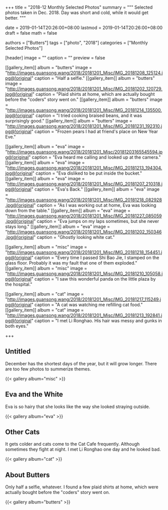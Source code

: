 +++
title = "2018-12 Monthly Selected Photos"
summary = """
Selected photos taken in Dec. 2018.
Day was short and cold, while it would get better.
"""

date = 2019-01-14T20:26:00+08:00
lastmod = 2019-01-14T20:26:00+08:00
draft = false
math = false

authors = ["Butters"]
tags = ["photo", "2018"]
categories = ["Monthly Selected Photos"]

[header]
image = ""
caption = ""
preview = false

[[gallery_item]]
album = "butters"
image = "http://images.guansong.wang/2018/20181201_Misc/IMG_20181208_125124.jpg@!original"
caption = "Half a selfie."
[[gallery_item]]
album = "butters"
image = "http://images.guansong.wang/2018/20181201_Misc/IMG_20181202_120729.jpg@!original"
caption = "Plaid shirts at home, which are actually bought before the \"coders\" story went on."
[[gallery_item]]
album = "butters"
image = "http://images.guansong.wang/2018/20181201_Misc/IMG_20181214_135500.jpg@!original"
caption = "I tried cooking braised beans, and it was surprisingly good."
[[gallery_item]]
album = "butters"
image = "http://images.guansong.wang/2018/20181201_Misc/IMG_20181231_192310.jpg@!original"
caption = "Frozen pears I had at friend's place on New Year Eve."

[[gallery_item]]
album = "eva"
image = "http://images.guansong.wang/2018/20181201_Misc/20181203165545594.jpg@!original"
caption = "Eva heard me calling and looked up at the camera."
[[gallery_item]]
album = "eva"
image = "http://images.guansong.wang/2018/20181201_Misc/IMG_20181213_194304.jpg@!original"
caption = "Eva disliked to be put inside the bucket."
[[gallery_item]]
album = "eva"
image = "http://images.guansong.wang/2018/20181201_Misc/IMG_20181207_210318.jpg@!original"
caption = "Eva's Back."
[[gallery_item]]
album = "eva"
image = "http://images.guansong.wang/2018/20181201_Misc/IMG_20181218_082928.jpg@!original"
caption = "As I was working out at home, Eva was looking down from the table."
[[gallery_item]]
album = "eva"
image = "http://images.guansong.wang/2018/20181201_Misc/IMG_20181227_085059.jpg@!original"
caption = "Eva jumps on my laps sometimes, but she never stays long."
[[gallery_item]]
album = "eva"
image = "http://images.guansong.wang/2018/20181201_Misc/IMG_20181202_150346.jpg@!original"
caption = "Ghostly looking white cat."

[[gallery_item]]
album = "misc"
image = "http://images.guansong.wang/2018/20181201_Misc/IMG_20181218_154451.jpg@!original"
caption = "Every time I passed Shi Bao Jie, I stamped on the glass floor. Probably it was my fault that one of them exploded."
[[gallery_item]]
album = "misc"
image = "http://images.guansong.wang/2018/20181201_Misc/IMG_20181210_105058.jpg@!original"
caption = "I saw this wonderful panda on the little plaza by the hospital."

[[gallery_item]]
album = "cat"
image = "http://images.guansong.wang/2018/20181201_Misc/IMG_20181217_115249.jpg@!original"
caption = "A cat was watching me refilling cat food."
[[gallery_item]]
album = "cat"
image = "http://images.guansong.wang/2018/20181201_Misc/IMG_20181213_192841.jpg@!original"
caption = "I met Li Ronghao. His hair was messy and gunks in both eyes."

+++

## Untitled

December has the shortest days of the year,
but it will grow longer.
There are too few photos to summerize themes. 

{{< gallery album="misc" >}}

## Eva and the White

Eva is so hairy that she looks like the way she looked straying outside.

{{< gallery album="eva" >}}

## Other Cats

It gets colder and cats come to the Cat Cafe frequently.
Although sometimes they fight at night.
I met Li Ronghao one day and he looked bad.

{{< gallery album="cat" >}}

## About Butters

Only half a selfie, whatever.
I found a few plaid shirts at home,
which were actually bought before the "coders" story went on.

{{< gallery album="butters" >}}